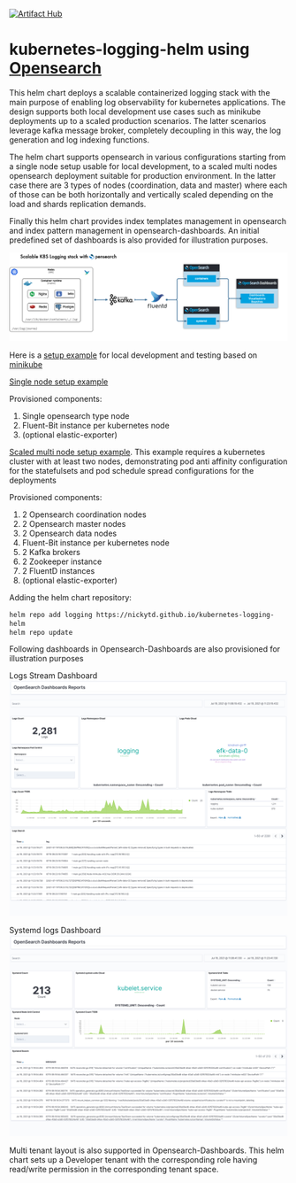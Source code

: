 [![Artifact Hub](https://img.shields.io/endpoint?url=https://artifacthub.io/badge/repository/kubernetes-logging)](https://artifacthub.io/packages/search?repo=kubernetes-logging)
# kubernetes-logging-helm using [Opensearch](https://opensearch.org)

This helm chart deploys a scalable containerized logging stack with the main purpose of enabling log observability for kubernetes applications. The design supports both local development use cases such as minikube deployments up to a scaled production scenarios. The latter scenarios leverage kafka message broker, completely decoupling in this way,  the log generation and log indexing functions. 

The helm chart supports opensearch in various configurations starting from a single node setup usable for local development, to a scaled multi nodes opensearch deployment suitable for production environment. In the latter case there are 3 types of nodes (coordination, data and master) where each of those can be both horizontally and vertically scaled depending on the load and shards replication demands. 

Finally this helm chart provides index templates management in opensearch and index pattern management in opensearch-dashboards. An initial predefined set of dashboards is also provided for illustration purposes.

![Kubernetes Logging Stack](images/k8s-logging-stack.jpg)

Here is a [setup example](https://github.com/nickytd/kubernetes-logging-helm/tree/main/examples) for local development and testing based on [minikube](https://minikube.sigs.k8s.io)

[Single node setup example](https://github.com/nickytd/kubernetes-logging-helm/blob/b816650603e1eb970b4352698a89cf5671ba8969/examples/single-node-setup.yaml)

Provisioned components:
 1. Single opensearch type node
 1. Fluent-Bit instance per kubernetes node
 1. (optional elastic-exporter)

[Scaled multi node setup example](https://github.com/nickytd/kubernetes-logging-helm/blob/b816650603e1eb970b4352698a89cf5671ba8969/examples/multi-node-ha-setup.yaml). This example requires a kubernetes cluster with at least two nodes, demonstrating pod anti affinity configuration for the statefulsets and pod schedule spread configurations for the deployments

Provisioned components:
 1. 2 Opensearch coordination nodes
 1. 2 Opensearch master nodes
 1. 2 Opensearch data nodes
 1. Fluent-Bit instance per kubernetes node
 1. 2 Kafka brokers
 1. 2 Zookeeper instance
 1. 2 FluentD instances
 1. (optional elastic-exporter)

Adding the helm chart repository:
```
helm repo add logging https://nickytd.github.io/kubernetes-logging-helm
helm repo update
```

Following dashboards in Opensearch-Dashboards are also provisioned for illustration purposes

Logs Stream Dashboard 
![Logs Stream Dashboard](images/containers-logs-dashboard.png)

Systemd logs Dashboard
![Systemd logs Dashboard](images/systemd-logs-dashboard.png)

Multi tenant layout is also supported in Opensearch-Dashboards. This helm chart sets up a Developer tenant with the corresponding role having read/write permission in the corresponding tenant space.

